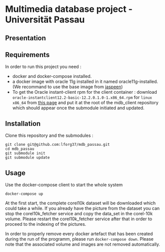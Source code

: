 # Multimedia database project - Universität Passau

## Presentation

## Requirements
In order to run this project you need : 
  * docker and docker-compose installed.
  * a docker image with oracle 11g installed in it named oracle11g-installed. (We recommand to use the base image from [jaspeen](https://github.com/jaspeen/oracle-11g "Jaspeen oracle-11g github"))
  * To get the Oracle instant-client rpm for the client container : download `oracle-instantclient12.2-basic-12.2.0.1.0-1.x86_64.rpm` for `linux x86_64` from [this page](http://www.oracle.com/technetwork/topics/linuxx86-64soft-092277.html) and put it at the root of the mdb_client repository which should appear once the submodule initiated and updated.

## Installation

Clone this repository and the submodules :
```
git clone git@github.com:lforg37/mdb_passau.git
cd mdb_passau
git submodule init
git submodule update
```

## Usage
Use the docker-compose client to start the whole system
```
docker-compose up
```

At the first start, the complete corel10k dataset will be downloaded which could take a while.
If you already have the picture from the dataset you can stop the corel10k_fetcher service and copy the data_set in the corel-10k volume. Please restart the corel10k_fetcher service after that in order to proceed to the indexing of the pictures.

In order to properly remove every docker artefact that has been created during the run of the programm, please run `docker-compose down`. Please note that the associated volume and images are not removed automatically.
